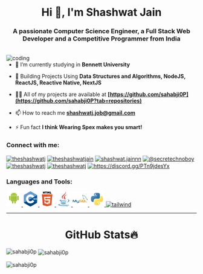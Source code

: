 <h1 align="center">Hi 👋, I'm Shashwat Jain</h1>
<h3 align="center">A passionate Computer Science Engineer, a Full Stack Web Developer and a Competitive Programmer from India</h3><br>
<!-- <img width="300" alt="coding" align="right" src="https://media.tenor.com/GfSX-u7VGM4AAAAC/coding.gif"> -->

<img width="550" alt="coding" align="right" src="https://repository-images.githubusercontent.com/462900780/0a10af70-6cbf-46df-9071-0ff586a3b1d6">

- 🔭 I’m currently studying in **Bennett University**

- 🌱 Building Projects Using **Data Structures and Algorithms, NodeJS, ReactJS, Reactive Native, NextJS**

- 👨‍💻 All of my projects are available at **[https://github.com/sahabji0P](https://github.com/sahabji0P?tab=repositories)**

- 📫 How to reach me **shashwatj.job@gmail.com**

- ⚡ Fun fact **I think Wearing Spex makes you smart!**


<h3 align="left">Connect with me:</h3>
<p align="left">
<a href="https://twitter.com/theshashwatj" target="blank"><img align="center" src="https://raw.githubusercontent.com/rahuldkjain/github-profile-readme-generator/master/src/images/icons/Social/twitter.svg" alt="theshashwatj" height="30" width="40" /></a>
<a href="https://linkedin.com/in/theshashwatjain" target="blank"><img align="center" src="https://raw.githubusercontent.com/rahuldkjain/github-profile-readme-generator/master/src/images/icons/Social/linked-in-alt.svg" alt="theshashwatjain" height="30" width="40" /></a>
<a href="https://instagram.com/shashwat.jainnn" target="blank"><img align="center" src="https://raw.githubusercontent.com/rahuldkjain/github-profile-readme-generator/master/src/images/icons/Social/instagram.svg" alt="shashwat.jainnn" height="30" width="40" /></a>
<a href="https://www.youtube.com/c/@secretechnoboy" target="blank"><img align="center" src="https://raw.githubusercontent.com/rahuldkjain/github-profile-readme-generator/master/src/images/icons/Social/youtube.svg" alt="@secretechnoboy" height="30" width="40" /></a>
<a href="https://www.hackerrank.com/theshashwatj" target="blank"><img align="center" src="https://raw.githubusercontent.com/rahuldkjain/github-profile-readme-generator/master/src/images/icons/Social/hackerrank.svg" alt="theshashwatj" height="30" width="40" /></a>
<a href="https://www.leetcode.com/theshashwatj" target="blank"><img align="center" src="https://raw.githubusercontent.com/rahuldkjain/github-profile-readme-generator/master/src/images/icons/Social/leet-code.svg" alt="theshashwatj" height="30" width="40" /></a>
<a href="https://discord.gg/https://discord.gg/PTn9jdesYx" target="blank"><img align="center" src="https://raw.githubusercontent.com/rahuldkjain/github-profile-readme-generator/master/src/images/icons/Social/discord.svg" alt="https://discord.gg/PTn9jdesYx" height="30" width="40" /></a>
</p>


<h3 align="left">Languages and Tools:</h3>
<p align="left"> <a href="https://developer.android.com" target="_blank" rel="noreferrer"> <img src="https://raw.githubusercontent.com/devicons/devicon/master/icons/android/android-original-wordmark.svg" alt="android" width="40" height="40"/> </a> <a href="https://www.w3schools.com/cpp/" target="_blank" rel="noreferrer"> <img src="https://raw.githubusercontent.com/devicons/devicon/master/icons/cplusplus/cplusplus-original.svg" alt="cplusplus" width="40" height="40"/> </a> <a href="https://www.w3.org/html/" target="_blank" rel="noreferrer"> <img src="https://raw.githubusercontent.com/devicons/devicon/master/icons/html5/html5-original-wordmark.svg" alt="html5" width="40" height="40"/> </a> <a href="https://www.java.com" target="_blank" rel="noreferrer"> <img src="https://raw.githubusercontent.com/devicons/devicon/master/icons/java/java-original.svg" alt="java" width="40" height="40"/> </a> <a href="https://www.mysql.com/" target="_blank" rel="noreferrer"> <img src="https://raw.githubusercontent.com/devicons/devicon/master/icons/mysql/mysql-original-wordmark.svg" alt="mysql" width="40" height="40"/> </a> <a href="https://www.python.org" target="_blank" rel="noreferrer"> <img src="https://raw.githubusercontent.com/devicons/devicon/master/icons/python/python-original.svg" alt="python" width="40" height="40"/> </a> <a href="https://tailwindcss.com/" target="_blank" rel="noreferrer"> <img src="https://www.vectorlogo.zone/logos/tailwindcss/tailwindcss-icon.svg" alt="tailwind" width="40" height="40"/> </a> </p>
<hr>

<h1 align="center"> GitHub Stats🔥</h1>
<p><img align="left" src="https://github-readme-stats.vercel.app/api/top-langs?username=sahabji0p&show_icons=true&theme=dark&locale=en&layout=compact" alt="sahabji0p" /></p>

<p>&nbsp;<img align="center" src="https://github-readme-stats.vercel.app/api?username=sahabji0p&show_icons=true&theme=dark&locale=en" alt="sahabji0p" /></p>

<p><img align="center" src="https://github-readme-streak-stats.herokuapp.com/?user=sahabji0p&theme=dark" alt="sahabji0p" /></p>
